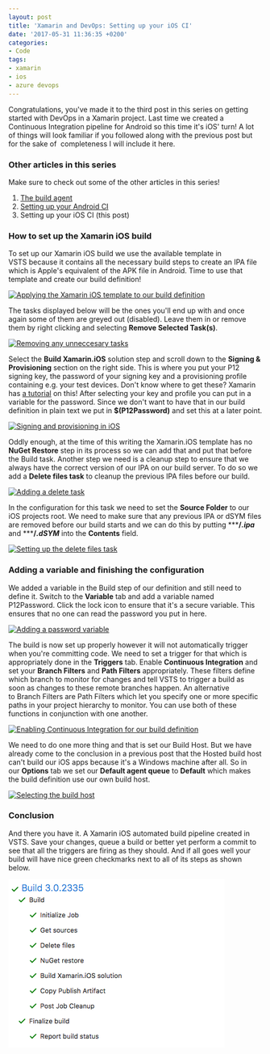 ```yaml
---
layout: post
title: 'Xamarin and DevOps: Setting up your iOS CI'
date: '2017-05-31 11:36:35 +0200'
categories:
- Code
tags:
- xamarin
- ios
- azure devops
---
```


Congratulations, you've made it to the third post in this series on getting started with DevOps in a Xamarin project. Last time we created a Continuous Integration pipeline for Android so this time it's iOS' turn! A lot of things will look familiar if you followed along with the previous post but for the sake of  completeness I will include it here.

### Other articles in this series

Make sure to check out some of the other articles in this series!

1.  [The build agent](https://www.thewissen.io/xamarin-devops-build-agent/)
2.  [Setting up your Android CI](https://www.thewissen.io/xamarin-devops-android-ci/)
3.  Setting up your iOS CI (this post)

### How to set up the Xamarin iOS build

To set up our Xamarin iOS build we use the available template in VSTS because it contains all the necessary build steps to create an IPA file which is Apple's equivalent of the APK file in Android. Time to use that template and create our build definition!

[![Applying the Xamarin iOS template to our build definition](/images/posts/iostemplate-1024x396.png)](/images/posts/iostemplate.png)

The tasks displayed below will be the ones you'll end up with and once again some of them are greyed out (disabled). Leave them in or remove them by right clicking and selecting **Remove Selected Task(s)**.

[![Removing any unneccesary tasks](/images/posts/removestepsios-1024x342.png)](/images/posts/removestepsios.png)

Select the **Build Xamarin.iOS** solution step and scroll down to the **Signing & Provisioning** section on the right side. This is where you put your P12 signing key, the password of your signing key and a provisioning profile containing e.g. your test devices. Don't know where to get these? Xamarin has [a tutorial](https://developer.xamarin.com/guides/ios/getting_started/installation/device_provisioning/) on this! After selecting your key and profile you can put in a variable for the password. Since we don't want to have that in our build definition in plain text we put in **$(P12Password)** and set this at a later point.

[![Signing and provisioning in iOS](/images/posts/signing-1024x365.png)](/images/posts/signing.png)

Oddly enough, at the time of this writing the Xamarin.iOS template has no **NuGet Restore** step in its process so we can add that and put that before the Build task. Another step we need is a cleanup step to ensure that we always have the correct version of our IPA on our build server. To do so we add a **Delete files task** to cleanup the previous IPA files before our build.

[![Adding a delete task](/images/posts/cleanuptask-1024x424.png)](/images/posts/cleanuptask.png)

In the configuration for this task we need to set the **Source Folder** to our iOS projects root. We need to make sure that any previous IPA or dSYM files are removed before our build starts and we can do this by putting *****/*.ipa*** and *****/*.dSYM*** into the **Contents** field.

[![Setting up the delete files task](/images/posts/cleanupsettings-1024x443.png)](/images/posts/cleanupsettings.png)

### Adding a variable and finishing the configuration

We added a variable in the Build step of our definition and still need to define it. Switch to the **Variable** tab and add a variable named P12Password. Click the lock icon to ensure that it's a secure variable. This ensures that no one can read the password you put in here.

[![Adding a password variable](/images/posts/addvariable-1024x294.png)](/images/posts/addvariable.png)

The build is now set up properly however it will not automatically trigger when you're committing code. We need to set a trigger for that which is appropriately done in the **Triggers** tab. Enable **Continuous Integration** and set your **Branch Filters** and **Path Filters** appropriately. These filters define which branch to monitor for changes and tell VSTS to trigger a build as soon as changes to these remote branches happen. An alternative to Branch Filters are Path Filters which let you specify one or more specific paths in your project hierarchy to monitor. You can use both of these functions in conjunction with one another.

[![Enabling Continuous Integration for our build definition](/images/posts/triggerios-1024x377.png)](/images/posts/triggerios.png)

We need to do one more thing and that is set our Build Host. But we have already come to the conclusion in a previous post that the Hosted build host can't build our iOS apps because it's a Windows machine after all. So in our **Options** tab we set our **Default agent queue** to **Default** which makes the build definition use our own build host.

[![Selecting the build host](/images/posts/buildhost-1024x302.png)](/images/posts/buildhost.png)

### Conclusion

And there you have it. A Xamarin iOS automated build pipeline created in VSTS. Save your changes, queue a build or better yet perform a commit to see that all the triggers are firing as they should. And if all goes well your build will have nice green checkmarks next to all of its steps as shown below.

[![Success!](/images/posts/jobstatus2.png)](/images/posts/jobstatus2.png)
